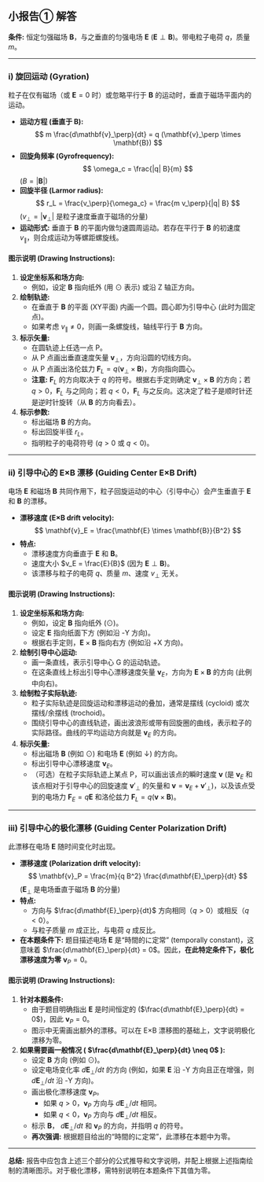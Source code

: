## 小报告① 解答

**条件:** 恒定匀强磁场 $\mathbf{B}$，与之垂直的匀强电场 $\mathbf{E}$ ($\mathbf{E} \perp \mathbf{B}$)。带电粒子电荷 $q$，质量 $m$。

---

### i) 旋回运动 (Gyration)

粒子在仅有磁场（或 $\mathbf{E}=0$ 时）或忽略平行于 $\mathbf{B}$ 的运动时，垂直于磁场平面内的运动。

*   **运动方程 (垂直于 B):**
    $$ m \frac{d\mathbf{v}_\perp}{dt} = q (\mathbf{v}_\perp \times \mathbf{B}) $$
*   **回旋角频率 (Gyrofrequency):**
    $$ \omega_c = \frac{|q| B}{m} $$
    ($B = |\mathbf{B}|$)
*   **回旋半径 (Larmor radius):**
    $$ r_L = \frac{v_\perp}{\omega_c} = \frac{m v_\perp}{|q| B} $$
    ($v_\perp = |\mathbf{v}_\perp|$ 是粒子速度垂直于磁场的分量)
*   **运动形式:** 垂直于 $\mathbf{B}$ 的平面内做匀速圆周运动。若存在平行于 $\mathbf{B}$ 的初速度 $v_\parallel$，则合成运动为等螺距螺旋线。

#### 图示说明 (Drawing Instructions):

1.  **设定坐标系和场方向:**
    *   例如，设定 $\mathbf{B}$ 指向纸外 (用 $\odot$ 表示) 或沿 Z 轴正方向。
2.  **绘制轨迹:**
    *   在垂直于 $\mathbf{B}$ 的平面 (XY平面) 内画一个圆。圆心即为引导中心 (此时为固定点)。
    *   如果考虑 $v_\parallel \neq 0$，则画一条螺旋线，轴线平行于 $\mathbf{B}$ 方向。
3.  **标示矢量:**
    *   在圆轨迹上任选一点 P。
    *   从 P 点画出垂直速度矢量 $\mathbf{v}_\perp$，方向沿圆的切线方向。
    *   从 P 点画出洛伦兹力 $\mathbf{F}_L = q(\mathbf{v}_\perp \times \mathbf{B})$，方向指向圆心。
    *   **注意:** $\mathbf{F}_L$ 的方向取决于 $q$ 的符号。根据右手定则确定 $\mathbf{v}_\perp \times \mathbf{B}$ 的方向；若 $q>0$，$\mathbf{F}_L$ 与之同向；若 $q<0$，$\mathbf{F}_L$ 与之反向。这决定了粒子是顺时针还是逆时针旋转（从 $\mathbf{B}$ 的方向看去）。
4.  **标示参数:**
    *   标出磁场 $\mathbf{B}$ 的方向。
    *   标出回旋半径 $r_L$。
    *   指明粒子的电荷符号 ($q>0$ 或 $q<0$)。

---

### ii) 引导中心的 E×B 漂移 (Guiding Center E×B Drift)

电场 $\mathbf{E}$ 和磁场 $\mathbf{B}$ 共同作用下，粒子回旋运动的中心（引导中心）会产生垂直于 $\mathbf{E}$ 和 $\mathbf{B}$ 的漂移。

*   **漂移速度 (E×B drift velocity):**
    $$ \mathbf{v}_E = \frac{\mathbf{E} \times \mathbf{B}}{B^2} $$
*   **特点:**
    *   漂移速度方向垂直于 $\mathbf{E}$ 和 $\mathbf{B}$。
    *   速度大小 $v_E = \frac{E}{B}$ (因为 $\mathbf{E} \perp \mathbf{B}$)。
    *   该漂移与粒子的电荷 $q$、质量 $m$、速度 $v_\perp$ 无关。

#### 图示说明 (Drawing Instructions):

1.  **设定坐标系和场方向:**
    *   例如，设定 $\mathbf{B}$ 指向纸外 ($\odot$)。
    *   设定 $\mathbf{E}$ 指向纸面下方 (例如沿 -Y 方向)。
    *   根据右手定则，$\mathbf{E} \times \mathbf{B}$ 指向右方 (例如沿 +X 方向)。
2.  **绘制引导中心运动:**
    *   画一条直线，表示引导中心 G 的运动轨迹。
    *   在这条直线上标出引导中心漂移速度矢量 $\mathbf{v}_E$，方向为 $\mathbf{E} \times \mathbf{B}$ 的方向 (此例中向右)。
3.  **绘制粒子实际轨迹:**
    *   粒子实际轨迹是回旋运动和漂移运动的叠加，通常是摆线 (cycloid) 或次摆线/余摆线 (trochoid)。
    *   围绕引导中心的直线轨迹，画出波浪形或带有回旋圈的曲线，表示粒子的实际路径。曲线的平均运动方向就是 $\mathbf{v}_E$ 的方向。
4.  **标示矢量:**
    *   标出磁场 $\mathbf{B}$ (例如 $\odot$) 和电场 $\mathbf{E}$ (例如 $\downarrow$) 的方向。
    *   标出引导中心漂移速度 $\mathbf{v}_E$。
    *   （可选）在粒子实际轨迹上某点 P，可以画出该点的瞬时速度 $\mathbf{v}$ (是 $\mathbf{v}_E$ 和该点相对于引导中心的回旋速度 $\mathbf{v}'_\perp$ 的矢量和 $\mathbf{v} = \mathbf{v}_E + \mathbf{v}'_\perp$)，以及该点受到的电场力 $\mathbf{F}_E = q\mathbf{E}$ 和洛伦兹力 $\mathbf{F}_L = q(\mathbf{v} \times \mathbf{B})$。

---

### iii) 引导中心的极化漂移 (Guiding Center Polarization Drift)

此漂移在电场 $\mathbf{E}$ 随时间变化时出现。

*   **漂移速度 (Polarization drift velocity):**
    $$ \mathbf{v}_P = \frac{m}{q B^2} \frac{d\mathbf{E}_\perp}{dt} $$
    ($\mathbf{E}_\perp$ 是电场垂直于磁场 $\mathbf{B}$ 的分量)
*   **特点:**
    *   方向与 $\frac{d\mathbf{E}_\perp}{dt}$ 方向相同（$q>0$）或相反（$q<0$）。
    *   与粒子质量 $m$ 成正比，与电荷 $q$ 成反比。
*   **在本题条件下:** 题目描述电场 $\mathbf{E}$ 是“時間的に定常” (temporally constant)，这意味着 $\frac{d\mathbf{E}_\perp}{dt} = 0$。因此，**在此特定条件下，极化漂移速度为零** $\mathbf{v}_P = 0$。

#### 图示说明 (Drawing Instructions):

1.  **针对本题条件:**
    *   由于题目明确指出 $\mathbf{E}$ 是时间恒定的 ($\frac{d\mathbf{E}_\perp}{dt} = 0$)，因此 $\mathbf{v}_P = 0$。
    *   图示中无需画出额外的漂移。可以在 E×B 漂移图的基础上，文字说明极化漂移为零。
2.  **如果需要画一般情况 ( $\frac{d\mathbf{E}_\perp}{dt} \neq 0$ ):**
    *   设定 $\mathbf{B}$ 方向 (例如 $\odot$)。
    *   设定电场变化率 $d\mathbf{E}_\perp/dt$ 的方向 (例如，如果 $\mathbf{E}$ 沿 -Y 方向且正在增强，则 $d\mathbf{E}_\perp/dt$ 沿 -Y 方向)。
    *   画出极化漂移速度 $\mathbf{v}_P$。
        *   如果 $q>0$，$\mathbf{v}_P$ 方向与 $d\mathbf{E}_\perp/dt$ 相同。
        *   如果 $q<0$，$\mathbf{v}_P$ 方向与 $d\mathbf{E}_\perp/dt$ 相反。
    *   标示 $\mathbf{B}$， $d\mathbf{E}_\perp/dt$ 和 $\mathbf{v}_P$ 的方向，并指明 $q$ 的符号。
    *   **再次强调:** 根据题目给出的“時間的に定常”，此漂移在本题中为零。

---

**总结:** 报告中应包含上述三个部分的公式推导和文字说明，并配上根据上述指南绘制的清晰图示。对于极化漂移，需特别说明在本题条件下其值为零。